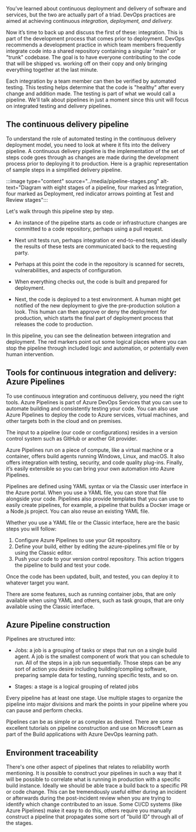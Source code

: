 You’ve learned about continuous deployment and delivery of software and
services, but the two are actually part of a triad. DevOps practices are
aimed at achieving continuous _integration, deployment, and delivery._

Now it’s time to back up and discuss the first of these: integration. This
is part of the development process that comes prior to deployment. DevOps
recommends a development practice in which team members frequently
integrate code into a shared repository containing a singular "main" or
"trunk" codebase. The goal is to have everyone contributing to the code
that will be shipped vs. working off on their copy and only bringing
everything together at the last minute.

Each integration by a team member can then be verified by automated
testing. This testing helps determine that the code is "healthy" after
every change and addition made. The testing is part of what we would call a
pipeline. We'll talk about pipelines in just a moment since this unit will
focus on integrated testing and delivery pipelines.

## The continuous delivery pipeline

To understand the role of automated testing in the continuous delivery
deployment model, you need to look at where it fits into the delivery
pipeline. A continuous delivery pipeline is the implementation of the set
of steps code goes through as changes are made during the development
process prior to deploying it to production. Here is a graphic
representation of sample steps in a simplified delivery pipeline.

:::image type="content" source="../media/pipeline-stages.png" alt-text="Diagram with eight stages of a pipeline, four marked as Integration, four marked as Deployment, red indicator arrows pointing at Test and Review stages":::

Let's walk through this pipeline step by step.

-   An instance of the pipeline starts as code or infrastructure changes
    are committed to a code repository, perhaps using a pull request.

-   Next unit tests run, perhaps integration or end-to-end tests, and
    ideally the results of these tests are communicated back to the
    requesting party.

-   Perhaps at this point the code in the repository is scanned for
    secrets, vulnerabilities, and aspects of configuration.

-   When everything checks out, the code is built and prepared for
    deployment.

-   Next, the code is deployed to a test environment. A human might get
    notified of the new deployment to give the pre-production solution a
    look. This human can then approve or deny the deployment for
    production, which starts the final part of deployment process that
    releases the code to production.

In this pipeline, you can see the delineation between integration and
deployment. The red markers point out some logical places where you can
stop the pipeline through included logic and automation, or potentially
even human intervention.

## Tools for continuous integration and delivery: Azure Pipelines

To use continuous integration and continuous delivery, you need the right
tools. Azure Pipelines is part of Azure DevOps Services that you can use to
automate building and consistently testing your code. You can also use
Azure Pipelines to deploy the code to Azure services, virtual machines, and
other targets both in the cloud and on premises.

The input to a pipeline (our code or configurations) resides in a version
control system such as GitHub or another Git provider.

Azure Pipelines run on a piece of compute, like a virtual machine or a
container, offers build agents running Windows, Linux, and macOS. It also
offers integration with testing, security, and code quality plug-ins.
Finally, it’s easily extensible so you can bring your own automation into
Azure Pipelines.

Pipelines are defined using YAML syntax or via the Classic user interface
in the Azure portal. When you use a YAML file, you can store that file
alongside your code. Pipelines also provide templates that you can use to
easily create pipelines, for example, a pipeline that builds a Docker image
or a Node.js project. You can also reuse an existing YAML file.

Whether you use a YAML file or the Classic interface, here are the basic
steps you will follow:

1.  Configure Azure Pipelines to use your Git repository.
2.  Define your build, either by editing the azure-pipelines.yml file or by
    using the Classic editor.
3.  Push your code to your version control repository. This action triggers
    the pipeline to build and test your code.

Once the code has been updated, built, and tested, you can deploy it to
whatever target you want.

There are some features, such as running container jobs, that are only
available when using YAML and others, such as task groups, that are only
available using the Classic interface.

## Azure Pipeline construction

Pipelines are structured into:

-   Jobs: a job is a grouping of tasks or steps that run on a single build
    agent. A job is the smallest component of work that you can schedule to
    run. All of the steps in a job run sequentially. Those steps can be any
    sort of action you desire including building/compiling software,
    preparing sample data for testing, running specific tests, and so on.

-   Stages: a stage is a logical grouping of related jobs

Every pipeline has at least one stage. Use multiple stages to organize the
pipeline into major divisions and mark the points in your pipeline where
you can pause and perform checks.

Pipelines can be as simple or as complex as desired. There are some
excellent tutorials on pipeline construction and use on Microsoft Learn as
part of the Build applications with Azure DevOps learning path.

## Environment traceability

There's one other aspect of pipelines that relates to reliability worth
mentioning. It is possible to construct your pipelines in such a way that
it will be possible to correlate what is running in production with a
specific build instance. Ideally we should be able trace a build back to a
specific PR or code change. This can be tremendously useful either during
an incident or afterwards during the post-incident review when you are
trying to identify which change contributed to an issue. Some CI/CD systems
(like Azure Pipelines) make it easy to do this, others require you manually
construct a pipeline that propagates some sort of "build ID" through all of
the stages.
